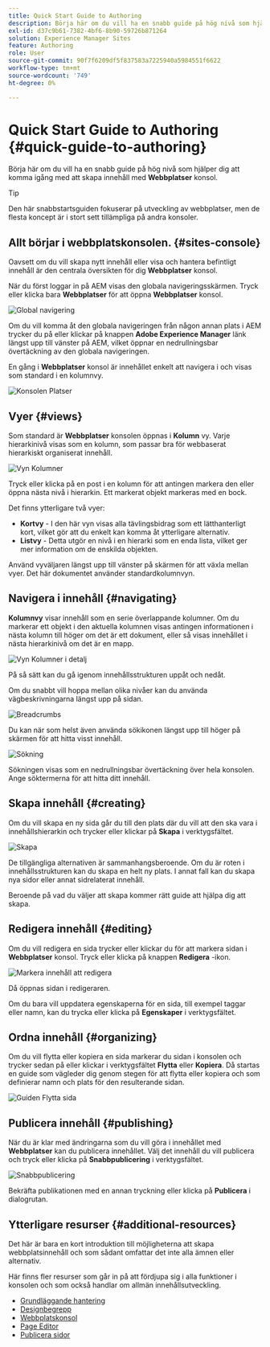 ```yaml
---
title: Quick Start Guide to Authoring
description: Börja här om du vill ha en snabb guide på hög nivå som hjälper dig att komma igång med att skapa innehåll med hjälp av webbplatskonsolen.
exl-id: d37c9b61-7382-4bf6-8b90-59726b871264
solution: Experience Manager Sites
feature: Authoring
role: User
source-git-commit: 90f7f6209df5f837583a7225940a5984551f6622
workflow-type: tm+mt
source-wordcount: '749'
ht-degree: 0%

---
```



# Quick Start Guide to Authoring {#quick-guide-to-authoring}

Börja här om du vill ha en snabb guide på hög nivå som hjälper dig att komma igång med att skapa innehåll med **Webbplatser** konsol.

>[!TIP]
>
>Den här snabbstartsguiden fokuserar på utveckling av webbplatser, men de flesta koncept är i stort sett tillämpliga på andra konsoler.

## Allt börjar i webbplatskonsolen. {#sites-console}

Oavsett om du vill skapa nytt innehåll eller visa och hantera befintligt innehåll är den centrala översikten för dig **Webbplatser** konsol.

När du först loggar in på AEM visas den globala navigeringsskärmen. Tryck eller klicka bara **Webbplatser** för att öppna **Webbplatser** konsol.

![Global navigering](assets/getting-started-global-navigation.png)

Om du vill komma åt den globala navigeringen från någon annan plats i AEM trycker du på eller klickar på knappen **Adobe Experience Manager** länk längst upp till vänster på AEM, vilket öppnar en nedrullningsbar övertäckning av den globala navigeringen.

En gång i **Webbplatser** konsol är innehållet enkelt att navigera i och visas som standard i en kolumnvy.

![Konsolen Platser](assets/getting-started-sites-console.png)

## Vyer {#views}

Som standard är **Webbplatser** konsolen öppnas i **Kolumn** vy. Varje hierarkinivå visas som en kolumn, som passar bra för webbaserat hierarkiskt organiserat innehåll.

![Vyn Kolumner](assets/getting-started-column-view.png)

Tryck eller klicka på en post i en kolumn för att antingen markera den eller öppna nästa nivå i hierarkin. Ett markerat objekt markeras med en bock.

Det finns ytterligare två vyer:

* **Kortvy** - I den här vyn visas alla tävlingsbidrag som ett lätthanterligt kort, vilket gör att du enkelt kan komma åt ytterligare alternativ.
* **Listvy** - Detta utgör en nivå i en hierarki som en enda lista, vilket ger mer information om de enskilda objekten.

Använd vyväljaren längst upp till vänster på skärmen för att växla mellan vyer. Det här dokumentet använder standardkolumnvyn.

## Navigera i innehåll {#navigating}

**Kolumnvy** visar innehåll som en serie överlappande kolumner. Om du markerar ett objekt i den aktuella kolumnen visas antingen informationen i nästa kolumn till höger om det är ett dokument, eller så visas innehållet i nästa hierarkinivå om det är en mapp.

![Vyn Kolumner i detalj](assets/getting-started-column-detail.png)

På så sätt kan du gå igenom innehållsstrukturen uppåt och nedåt.

Om du snabbt vill hoppa mellan olika nivåer kan du använda vägbeskrivningarna längst upp på sidan.

![Breadcrumbs](assets/getting-started-breadcrumbs.png)

Du kan när som helst även använda sökikonen längst upp till höger på skärmen för att hitta visst innehåll.

![Sökning](assets/getting-started-search.png)

Sökningen visas som en nedrullningsbar övertäckning över hela konsolen. Ange söktermerna för att hitta ditt innehåll.

## Skapa innehåll {#creating}

Om du vill skapa en ny sida går du till den plats där du vill att den ska vara i innehållshierarkin och trycker eller klickar på **Skapa** i verktygsfältet.

![Skapa](assets/getting-started-create.png)

De tillgängliga alternativen är sammanhangsberoende. Om du är roten i innehållsstrukturen kan du skapa en helt ny plats. I annat fall kan du skapa nya sidor eller annat sidrelaterat innehåll.

Beroende på vad du väljer att skapa kommer rätt guide att hjälpa dig att skapa.

## Redigera innehåll {#editing}

Om du vill redigera en sida trycker eller klickar du för att markera sidan i **Webbplatser** konsol. Tryck eller klicka på knappen **Redigera** -ikon.

![Markera innehåll att redigera](assets/getting-started-edit.png)

Då öppnas sidan i redigeraren.

Om du bara vill uppdatera egenskaperna för en sida, till exempel taggar eller namn, kan du trycka eller klicka på **Egenskaper** i verktygsfältet.

## Ordna innehåll {#organizing}

Om du vill flytta eller kopiera en sida markerar du sidan i konsolen och trycker sedan på eller klickar i verktygsfältet **Flytta** eller **Kopiera**. Då startas en guide som vägleder dig genom stegen för att flytta eller kopiera och som definierar namn och plats för den resulterande sidan.

![Guiden Flytta sida](assets/getting-started-move-page.png)

## Publicera innehåll {#publishing}

När du är klar med ändringarna som du vill göra i innehållet med **Webbplatser** kan du publicera innehållet. Välj det innehåll du vill publicera och tryck eller klicka på **Snabbpublicering** i verktygsfältet.

![Snabbpublicering](assets/getting-started-quick-publish.png)

Bekräfta publikationen med en annan tryckning eller klicka på **Publicera** i dialogrutan.

## Ytterligare resurser {#additional-resources}

Det här är bara en kort introduktion till möjligheterna att skapa webbplatsinnehåll och som sådant omfattar det inte alla ämnen eller alternativ.

Här finns fler resurser som går in på att fördjupa sig i alla funktioner i konsolen och som också handlar om allmän innehållsutveckling.

* [Grundläggande hantering](/help/sites-cloud/authoring/basic-handling.md)
* [Designbegrepp](/help/sites-cloud/authoring/author-publish.md)
* [Webbplatskonsol](/help/sites-cloud/authoring/sites-console/introduction.md)
* [Page Editor](/help/sites-cloud/authoring/page-editor/introduction.md)
* [Publicera sidor](/help/sites-cloud/authoring/sites-console/publishing-pages.md)
